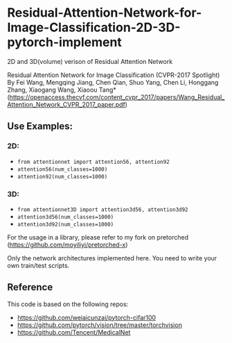 # Residual-Attention-Network-for-Image-Classification-2D-3D-pytorch-implement
2D and 3D(volume) verison of Residual Attention Network

Residual Attention Network for Image Classification (CVPR-2017 Spotlight) By Fei Wang, Mengqing Jiang, Chen Qian, Shuo Yang, Chen Li, Honggang Zhang, Xiaogang Wang, Xiaoou Tang* (https://openaccess.thecvf.com/content_cvpr_2017/papers/Wang_Residual_Attention_Network_CVPR_2017_paper.pdf)

## Use Examples:
  ### 2D:
  - `from attentionnet import attention56, attention92`
  - `attention56(num_classes=1000)`
  - `attention92(num_classes=1000)`
  ### 3D:
  - `from attentionnet3D import attention3d56, attention3d92`
  - `attention3d56(num_classes=1000)`
  - `attention3d92(num_classes=1000)`
  
  For the usage in a library, please refer to my fork on pretorched (https://github.com/moyiliyi/pretorched-x)
  
  Only the network architectures implemented here. You need to write your own train/test scripts. 

## Reference
This code is based on the following repos:
- https://github.com/weiaicunzai/pytorch-cifar100
- https://github.com/pytorch/vision/tree/master/torchvision
- https://github.com/Tencent/MedicalNet
